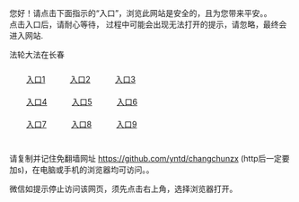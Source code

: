 您好！请点击下面指示的“入口”，浏览此网站是安全的，且为您带来平安。。 <br/>
点击入口后，请耐心等待， 过程中可能会出现无法打开的提示，请忽略，最终会进入网站. </br>

法轮大法在长春<br/>
<div style="padding:10px"><a style="margin:20px" target="_blank" href="https://d2wwdwz161vbfc.cloudfront.net/2Qpsp?vjlmkx" id="ccLink1" rel="nofollow">入口1</a> <a target="_blank" style="margin:20px" href="https://d1tc1lzj78p5fu.cloudfront.net/2Qpsp?kwoxjkk" id="ccLink2" rel="nofollow">入口2</a> <a style="margin:20px" target="_blank" href="https://d2wqbfacuxwlfm.cloudfront.net/2Qpsp?hdurlvpe" id="ccLink3" rel="nofollow">入口3</a></div>

<div style="padding:10px" ><a style="margin:20px" target="_blank" href="https://d2wwdwz161vbfc.cloudfront.net/2Qpsp?vjlmkx" id="ccLink4" rel="nofollow">入口4</a> <a style="margin:20px" href="https://d1tc1lzj78p5fu.cloudfront.net/2Qpsp?kwoxjkk" target="_blank" id="ccLink5" rel="nofollow">入口5</a> <a style="margin:20px" href="https://d2wqbfacuxwlfm.cloudfront.net/2Qpsp?hdurlvpe" target="_blank" id="ccLink6" rel="nofollow">入口6</a></div>

<div style="padding:10px"><a style="margin:20px" target="_blank" href="https://d2wwdwz161vbfc.cloudfront.net/2Qpsp?vjlmkx" id="ccLink7" rel="nofollow">入口7</a> <a style="margin:20px" href="https://d1tc1lzj78p5fu.cloudfront.net/2Qpsp?kwoxjkk" target="_blank" id="ccLink8" rel="nofollow">入口8</a> <a style="margin:20px" target="_blank" href="https://d2wqbfacuxwlfm.cloudfront.net/2Qpsp?hdurlvpe" id="ccLink9" rel="nofollow">入口9</a></div>

<br/>



请复制并记住免翻墙网址 https://github.com/yntd/changchunzx (http后一定要加s)，在电脑或手机的浏览器均可访问。。<br/>

微信如提示停止访问该网页，须先点击右上角，选择浏览器打开。
